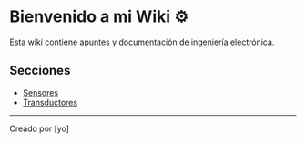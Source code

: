 # Bienvenido a mi Wiki ⚙️

Esta wiki contiene apuntes y documentación de ingeniería electrónica.

## Secciones
- [Sensores](sensores.md)
- [Transductores](transductores.md)

---

Creado por [yo]

